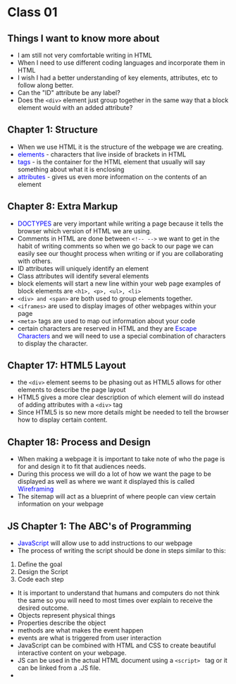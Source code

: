 # Class 01

## Things I want to know more about

- I am still not very comfortable writing in HTML
- When I need to use different coding languages and incorporate them in HTML
- I wish I had a better understanding of key elements, attributes, etc to follow along better.
- Can the "ID" attribute be any label?
- Does the ` <div> ` element just group together in the same way that a block element would with an added attribute? 

## Chapter 1: Structure

- When we use HTML it is the structure of the webpage we are creating.
- <span style="color:blue">elements</span> - characters that live inside of brackets in HTML
- <span style="color:blue">tags</span> - is the container for the HTML element that usually will say something about what it is enclosing
- <span style="color:blue">attributes</span> - gives us even more information on the contents of an element


## Chapter 8: Extra Markup

- <span style="color:blue">DOCTYPES</span> are very important while writing a page because it tells the browser which version of HTML we are using.
- Comments in HTML are done between ` <!-- --> ` we want to get in the habit of writing comments so when we go back to our page we can easily see our thought process when writing or if you are collaborating with others.
- ID attributes will uniquely identify an element
- Class attributes will identify several elements
- block elements will start a new line within your web page examples of block elements are `<h1>, <p>, <ul>, <li> `
- ` <div> and <span> ` are both used to group elements together.
- ` <iframes> ` are used to display images of other webpages within your page
- ` <meta> ` tags are used to map out information about your code 
- certain characters are reserved in HTML and they are <span style="color:blue">Escape Characters</span> and we will need to use a special combination of characters to display the character.

## Chapter 17: HTML5 Layout

- the ` <div> ` element seems to be phasing out as HTML5 allows for other elements to describe the page layout
- HTML5 gives a more clear description of which element will do instead of adding attributes with a ` <div> ` tag
- Since HTML5 is so new more details might be needed to tell the browser how to display certain content.

## Chapter 18: Process and Design

- When making a webpage it is important to take note of who the page is for and design it to fit that audiences needs.
- During this process we will do a lot of how we want the page to be displayed as well as where we want it displayed this is called <span style="color:blue">Wireframing</span>
- The sitemap will act as a blueprint of where people can view certain information on your webpage


## JS Chapter 1: The ABC's of Programming

- <span style="color:Blue">JavaScript</span> will allow use to add instructions to our webpage
- The process of writing the script should be done in steps similar to this:
1. Define the goal
2. Design the Script
3. Code each step
- It is important to understand that humans and computers do not think the same so you will need to most times over explain to receive the desired outcome.
- Objects represent physical things
- Properties describe the object
- methods are what makes the event happen
- events are what is triggered from user interaction
- JavaScript can be combined with HTML and CSS to create beautiful interactive content on your webpage.
- JS can be used in the actual HTML document using a `<script> ` tag or it can be linked from a .JS file.
-